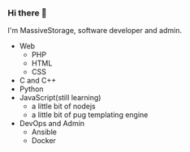 ### Hi there 👋
I'm MassiveStorage, software developer and admin.
 - Web
   - PHP
   - HTML
   - CSS
 - C and C++
 - Python
 - JavaScript(still learning)
    - a little bit of nodejs
    - a little bit of pug templating engine
 - DevOps and Admin
   - Ansible
   - Docker
